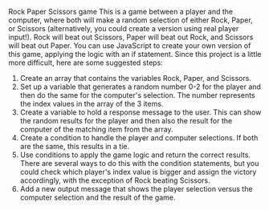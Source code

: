 Rock Paper Scissors game
This is a game between a player and the computer, where both will make a
random selection of either Rock, Paper, or Scissors (alternatively, you could
create a version using real player input!). Rock will beat out Scissors, Paper
will beat out Rock, and Scissors will beat out Paper. You can use JavaScript
to create your own version of this game, applying the logic with an if
statement. Since this project is a little more difficult, here are some
suggested steps:
1. Create an array that contains the variables Rock, Paper, and Scissors.
2. Set up a variable that generates a random number 0-2 for the player
and then do the same for the computer's selection. The number
represents the index values in the array of the 3 items.
3. Create a variable to hold a response message to the user. This can
show the random results for the player and then also the result for the
computer of the matching item from the array.
4. Create a condition to handle the player and computer selections. If
both are the same, this results in a tie.
5. Use conditions to apply the game logic and return the correct results.
There are several ways to do this with the condition statements, but
you could check which player's index value is bigger and assign the
victory accordingly, with the exception of Rock beating Scissors.
6. Add a new output message that shows the player selection versus the
computer selection and the result of the game.
